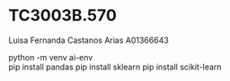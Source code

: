 # TC3003B.570

Luisa Fernanda Castanos Arias
A01366643


python -m venv ai-env  
pip install pandas
pip install sklearn
pip install scikit-learn
